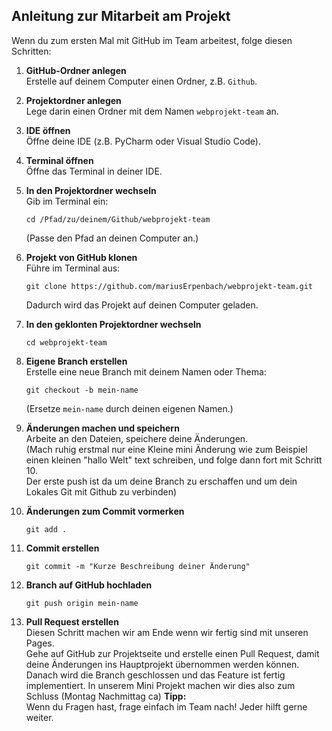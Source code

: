 ## Anleitung zur Mitarbeit am Projekt

Wenn du zum ersten Mal mit GitHub im Team arbeitest, folge diesen Schritten:

1. **GitHub-Ordner anlegen**  
   Erstelle auf deinem Computer einen Ordner, z.B. `Github`.

2. **Projektordner anlegen**  
   Lege darin einen Ordner mit dem Namen `webprojekt-team` an.

3. **IDE öffnen**  
   Öffne deine IDE (z.B. PyCharm oder Visual Studio Code).

4. **Terminal öffnen**  
   Öffne das Terminal in deiner IDE.

5. **In den Projektordner wechseln**  
   Gib im Terminal ein:  
   ```
   cd /Pfad/zu/deinem/Github/webprojekt-team
   ```
   (Passe den Pfad an deinen Computer an.)

6. **Projekt von GitHub klonen**  
   Führe im Terminal aus:  
   ```
   git clone https://github.com/mariusErpenbach/webprojekt-team.git
   ```
   Dadurch wird das Projekt auf deinen Computer geladen.

7. **In den geklonten Projektordner wechseln**  
   ```
   cd webprojekt-team
   ```

8. **Eigene Branch erstellen**  
   Erstelle eine neue Branch mit deinem Namen oder Thema:  
   ```
   git checkout -b mein-name
   ```
   (Ersetze `mein-name` durch deinen eigenen Namen.)

9. **Änderungen machen und speichern**  
   Arbeite an den Dateien, speichere deine Änderungen.<br/>
   (Mach ruhig erstmal nur eine Kleine mini Änderung wie zum Beispiel einen kleinen "hallo Welt" text schreiben, und folge dann fort mit Schritt 10.<br/> Der erste push ist da um deine Branch zu erschaffen und um dein Lokales Git mit Github zu verbinden)
10. **Änderungen zum Commit vormerken**  
    ```
    git add .
    ```

11. **Commit erstellen**  
    ```
    git commit -m "Kurze Beschreibung deiner Änderung"
    ```

12. **Branch auf GitHub hochladen**  
    ```
    git push origin mein-name
    ```

13. **Pull Request erstellen**  
    Diesen Schritt machen wir am Ende wenn wir fertig sind mit unseren Pages. <br/>
    Gehe auf GitHub zur Projektseite und erstelle einen Pull Request, damit deine Änderungen ins Hauptprojekt übernommen werden können.
    Danach wird die Branch geschlossen und das Feature ist fertig implementiert. In unserem Mini Projekt machen wir dies also zum Schluss (Montag Nachmittag ca)
**Tipp:**  
Wenn du Fragen hast, frage einfach im Team nach! Jeder hilft gerne weiter.
